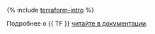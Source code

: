 {% include [terraform-intro](../_includes/terraform-intro.md) %}

Подробнее о {{ TF }} [читайте в документации](../tutorials/infrastructure-management/terraform-quickstart.md#install-terraform).

